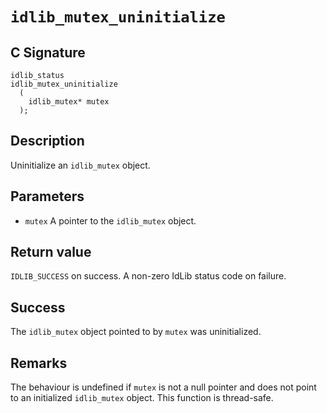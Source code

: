 # `idlib_mutex_uninitialize`

## C Signature
```
idlib_status
idlib_mutex_uninitialize
  (
    idlib_mutex* mutex
  );
```

## Description
Uninitialize an `idlib_mutex` object.

## Parameters
- `mutex` A pointer to the `idlib_mutex` object.

## Return value
`IDLIB_SUCCESS` on success. A non-zero IdLib status code on failure.

## Success
The `idlib_mutex` object pointed to by `mutex` was uninitialized.

## Remarks
The behaviour is undefined if `mutex` is not a null pointer and does not point to an initialized `idlib_mutex` object.
This function is thread-safe.
